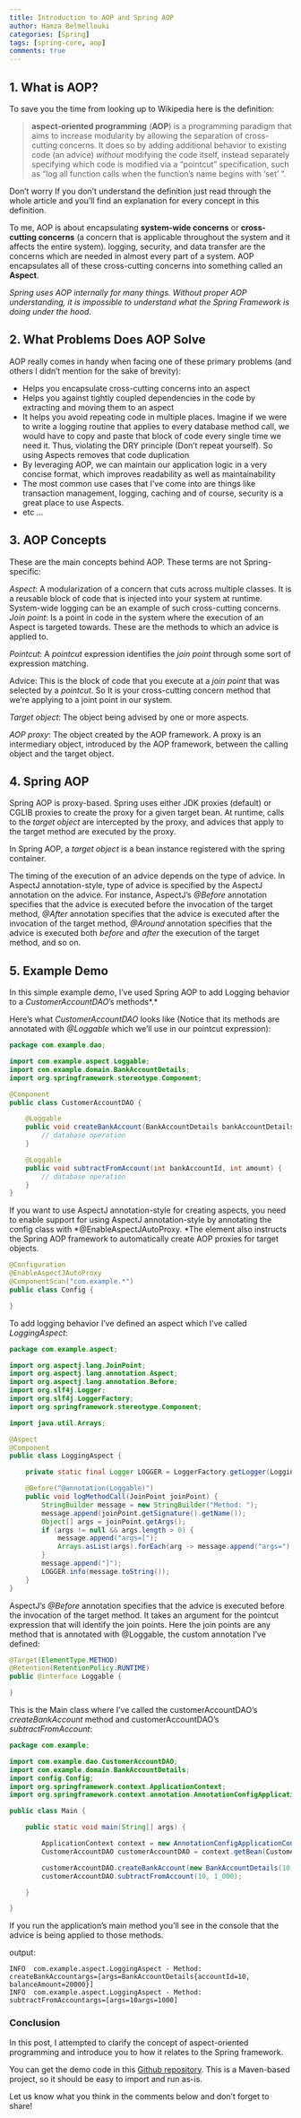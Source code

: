```yaml
---
title: Introduction to AOP and Spring AOP
author: Hamza Belmellouki
categories: [Spring]
tags: [spring-core, aop]
comments: true
---
```


## 1. What is AOP?

To save you the time from looking up to Wikipedia here is the definition:
> **aspect-oriented programming** (**AOP**) is a programming paradigm that aims to increase modularity by allowing the separation of cross-cutting concerns. It does so by adding additional behavior to existing code (an advice) *without* modifying the code itself, instead separately specifying which code is modified via a “pointcut” specification, such as “log all function calls when the function’s name begins with ‘set’ ”.

Don’t worry If you don’t understand the definition just read through the whole article and you’ll find an explanation for every concept in this definition.

To me, AOP is about encapsulating **system-wide concerns** or **cross-cutting concerns** (a concern that is applicable throughout the system and it affects the entire system). logging, security, and data transfer are the concerns which are needed in almost every part of a system. AOP encapsulates all of these cross-cutting concerns into something called an **Aspect**.

*Spring uses AOP internally for many things. Without proper AOP understanding, it is impossible to understand what the Spring Framework is doing under the hood.*

## 2. What Problems Does AOP Solve

AOP really comes in handy when facing one of these primary problems (and others I didn’t mention for the sake of brevity):

* Helps you encapsulate cross-cutting concerns into an aspect
* Helps you against tightly coupled dependencies in the code by extracting and moving them to an aspect
* It helps you avoid repeating code in multiple places. Imagine if we were to write a logging routine that applies to every database method call, we would have to copy and paste that block of code every single time we need it. Thus, violating the DRY principle (Don’t repeat yourself). So using Aspects removes that code duplication
* By leveraging AOP, we can maintain our application logic in a very concise format, which improves readability as well as maintainability
* The most common use cases that I’ve come into are things like transaction management, logging, caching and of course, security is a great place to use Aspects.
* etc …

## 3. AOP Concepts

These are the main concepts behind AOP. These terms are not Spring-specific:

*Aspect*: A modularization of a concern that cuts across multiple classes. It is a reusable block of code that is injected into your system at runtime. System-wide logging can be an example of such cross-cutting concerns.
*Join point*: Is a point in code in the system where the execution of an Aspect is targeted towards. These are the methods to which an advice is applied to.

*Pointcut*: A *pointcut* expression identifies the *join point* through some sort of expression matching.

Advice: This is the block of code that you execute at a *join point* that was selected by a *pointcut*. So It is your cross-cutting concern method that we’re applying to a joint point in our system.

*Target object*: The object being advised by one or more aspects.

*AOP proxy*: The object created by the AOP framework. A proxy is an intermediary object, introduced by the AOP framework, between the calling object and the target object.

## 4. Spring AOP

Spring AOP is proxy-based. Spring uses either JDK proxies (default) or CGLIB proxies to create the proxy for a given target bean. At runtime, calls to the *target object* are intercepted by the proxy, and advices that apply to the target method are executed by the proxy.

In Spring AOP, a *target object* is a bean instance registered with the spring container.

The timing of the execution of an advice depends on the type of advice. In AspectJ annotation-style, type of advice is specified by the AspectJ annotation on the advice. For instance, AspectJ’s *@Before* annotation specifies that the advice is executed before the invocation of the target method, *@After* annotation specifies that the advice is executed after the invocation of the target method, *@Around* annotation specifies that the advice is executed both *before* and *after* the execution of the target method, and so on.

## 5. Example Demo

In this simple example demo, I’ve used Spring AOP to add Logging behavior to a *CustomerAccountDAO*’s methods*.*

Here’s what *CustomerAccountDAO* looks like (Notice that its methods are annotated with *@Loggable* which we’ll use in our pointcut expression):

```java
package com.example.dao;

import com.example.aspect.Loggable;
import com.example.domain.BankAccountDetails;
import org.springframework.stereotype.Component;

@Component
public class CustomerAccountDAO {

    @Loggable
    public void createBankAccount(BankAccountDetails bankAccountDetails) {
        // database operation
    }

    @Loggable
    public void subtractFromAccount(int bankAccountId, int amount) {
        // database operation
    }
}
```

If you want to use AspectJ annotation-style for creating aspects, you need to enable support for using AspectJ annotation-style by annotating the config class with *@EnableAspectJAutoProxy. *The element also instructs the Spring AOP framework to automatically create AOP proxies for target objects.

```java
@Configuration
@EnableAspectJAutoProxy
@ComponentScan("com.example.*")
public class Config {

}
```

To add logging behavior I’ve defined an aspect which I’ve called *LoggingAspect*:

```java
package com.example.aspect;

import org.aspectj.lang.JoinPoint;
import org.aspectj.lang.annotation.Aspect;
import org.aspectj.lang.annotation.Before;
import org.slf4j.Logger;
import org.slf4j.LoggerFactory;
import org.springframework.stereotype.Component;

import java.util.Arrays;

@Aspect
@Component
public class LoggingAspect {

    private static final Logger LOGGER = LoggerFactory.getLogger(LoggingAspect.class);

    @Before("@annotation(Loggable)")
    public void logMethodCall(JoinPoint joinPoint) {
        StringBuilder message = new StringBuilder("Method: ");
        message.append(joinPoint.getSignature().getName());
        Object[] args = joinPoint.getArgs();
        if (args != null && args.length > 0) {
            message.append("args=[");
            Arrays.asList(args).forEach(arg -> message.append("args=").append(arg));
        }
        message.append("]");
        LOGGER.info(message.toString());
    }
}
```

AspectJ’s *@Before* annotation specifies that the advice is executed before the invocation of the target method. It takes an argument for the pointcut expression that will identify the join points. Here the join points are any method that is annotated with @Loggable, the custom annotation I’ve defined:

```java
@Target(ElementType.METHOD)
@Retention(RetentionPolicy.RUNTIME)
public @interface Loggable {

}
```

This is the Main class where I’ve called the customerAccountDAO’s *createBankAccount* method and customerAccountDAO’s *subtractFromAccount*:

```java
package com.example;

import com.example.dao.CustomerAccountDAO;
import com.example.domain.BankAccountDetails;
import config.Config;
import org.springframework.context.ApplicationContext;
import org.springframework.context.annotation.AnnotationConfigApplicationContext;

public class Main {

    public static void main(String[] args) {

        ApplicationContext context = new AnnotationConfigApplicationContext(Config.class);
        CustomerAccountDAO customerAccountDAO = context.getBean(CustomerAccountDAO.class);

        customerAccountDAO.createBankAccount(new BankAccountDetails(10, 20_000));
        customerAccountDAO.subtractFromAccount(10, 1_000);

    }

}
```

If you run the application’s main method you’ll see in the console that the advice is being applied to those methods.

output:
```
INFO  com.example.aspect.LoggingAspect - Method: createBankAccountargs=[args=BankAccountDetails{accountId=10, balanceAmount=20000}]
INFO  com.example.aspect.LoggingAspect - Method: subtractFromAccountargs=[args=10args=1000]
```
### Conclusion
In this post, I attempted to clarify the concept of aspect-oriented programming and introduce you to how it relates to the Spring framework.

You can get the demo code in this [Github repository](http://bit.ly/33bpjE0). This is a Maven-based project, so it should be easy to import and run as-is.

Let us know what you think in the comments below and don’t forget to share!
